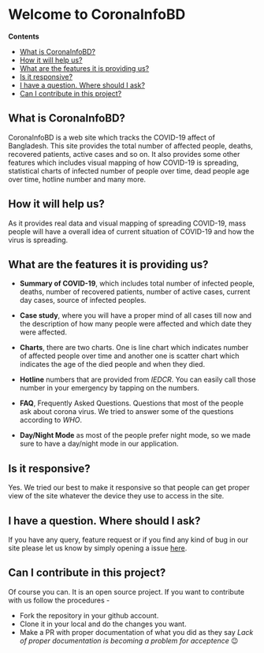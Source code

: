 # Welcome to CoronaInfoBD

**Contents**

  - [What is CoronaInfoBD?](#what-is-coronainfobd)
  - [How it will help us?](#how-it-will-help-us)
  - [What are the features it is providing us?](#what-are-the-features-it-is-providing-us)
  - [Is it responsive?](#is-it-responsive)
  - [I have a question. Where should I ask?](#i-have-a-question-where-should-i-ask)
  - [Can I contribute in this project?](#can-i-contribute-in-this-project)

## What is CoronaInfoBD?

CoronaInfoBD is a web site which tracks the COVID-19 affect of Bangladesh. This site provides the total number of affected people, deaths, recovered patients, active cases and so on. It also provides some other features which includes visual mapping of how COVID-19 is spreading, statistical charts of infected number of people over time, dead people age over time, hotline number and many more.

## How it will help us?

As it provides real data and visual mapping of spreading COVID-19, mass people will have a overall idea of current situation of COVID-19 and how the virus is spreading.

## What are the features it is providing us?

- **Summary of COVID-19**, which includes total number of infected people, deaths, number of recovered patients, number of active cases, current day cases, source of infected peoples.

- **Case study**, where you will have a proper mind of all cases till now and the description of how many people were affected and which date they were affected.

- **Charts**, there are two charts. One is line chart which indicates number of affected people over time and another one is scatter chart which indicates the age of the died people and when they died.

- **Hotline** numbers that are provided from _IEDCR_. You can easily call those number in your emergency by tapping on the numbers.

- **FAQ**, Frequently Asked Questions. Questions that most of the people ask about corona virus. We tried to answer some of the questions according to _WHO_.
- **Day/Night Mode** as most of the people prefer night mode, so we made sure to have a day/night mode in our application.

## Is it responsive?

Yes. We tried our best to make it responsive so that people can get proper view of the site whatever the device they use to access in the site.

## I have a question. Where should I ask?

If you have any query, feature request or if you find any kind of bug in our site please let us know by simply opening a issue [here](https://github.com/TeamTigers/coronainfobd/issues).

## Can I contribute in this project?

Of course you can. It is an open source project. If you want to contribute with us follow the procedures -

- Fork the repository in your github account.
- Clone it in your local and do the changes you want.
- Make a PR with proper documentation of what you did as they say _Lack of proper documentation is becoming a problem for acceptence_ :wink: